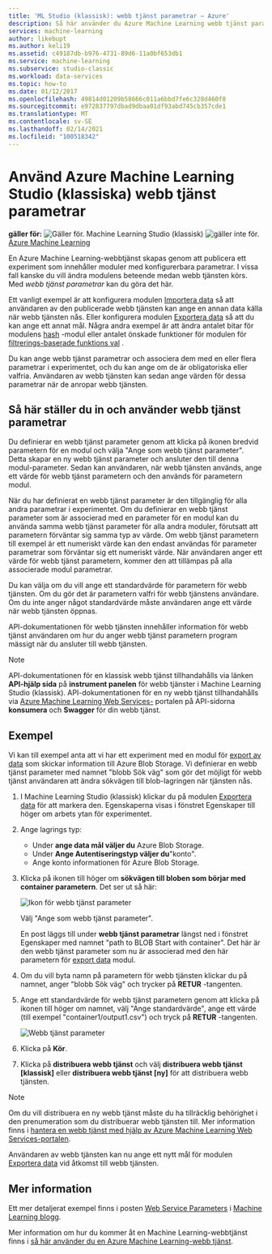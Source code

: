 ```yaml
---
title: 'ML Studio (klassisk): webb tjänst parametrar – Azure'
description: Så här använder du Azure Machine Learning webb tjänst parametrar för att ändra funktions sättet för din modell när webb tjänsten nås.
services: machine-learning
author: likebupt
ms.author: keli19
ms.assetid: c49187db-b976-4731-89d6-11a0bf653db1
ms.service: machine-learning
ms.subservice: studio-classic
ms.workload: data-services
ms.topic: how-to
ms.date: 01/12/2017
ms.openlocfilehash: 49814d01209b58666c011a6bbd7fe6c328d460f8
ms.sourcegitcommit: e972837797dbad9dbaa01df93abd745cb357cde1
ms.translationtype: MT
ms.contentlocale: sv-SE
ms.lasthandoff: 02/14/2021
ms.locfileid: "100518342"
---
```

# <a name="use-azure-machine-learning-studio-classic-web-service-parameters"></a>Använd Azure Machine Learning Studio (klassiska) webb tjänst parametrar

**gäller för:** ![ Gäller för. ](../../../includes/media/aml-applies-to-skus/yes.png) Machine Learning Studio (klassisk) ![ gäller inte för.](../../../includes/media/aml-applies-to-skus/no.png)[ Azure Machine Learning](../overview-what-is-machine-learning-studio.md#ml-studio-classic-vs-azure-machine-learning-studio)  


En Azure Machine Learning-webbtjänst skapas genom att publicera ett experiment som innehåller moduler med konfigurerbara parametrar. I vissa fall kanske du vill ändra modulens beteende medan webb tjänsten körs. Med *webb tjänst parametrar* kan du göra det här. 

Ett vanligt exempel är att konfigurera modulen [Importera data][reader] så att användaren av den publicerade webb tjänsten kan ange en annan data källa när webb tjänsten nås. Eller konfigurera modulen [Exportera data][writer] så att du kan ange ett annat mål. Några andra exempel är att ändra antalet bitar för modulens [hash][feature-hashing] -modul eller antalet önskade funktioner för modulen för [filtrerings-baserade funktions val][filter-based-feature-selection] . 

Du kan ange webb tjänst parametrar och associera dem med en eller flera parametrar i experimentet, och du kan ange om de är obligatoriska eller valfria. Användaren av webb tjänsten kan sedan ange värden för dessa parametrar när de anropar webb tjänsten. 



## <a name="how-to-set-and-use-web-service-parameters"></a>Så här ställer du in och använder webb tjänst parametrar
Du definierar en webb tjänst parameter genom att klicka på ikonen bredvid parametern för en modul och välja "Ange som webb tjänst parameter". Detta skapar en ny webb tjänst parameter och ansluter den till denna modul-parameter. Sedan kan användaren, när webb tjänsten används, ange ett värde för webb tjänst parametern och den används för parametern modul.

När du har definierat en webb tjänst parameter är den tillgänglig för alla andra parametrar i experimentet. Om du definierar en webb tjänst parameter som är associerad med en parameter för en modul kan du använda samma webb tjänst parameter för alla andra moduler, förutsatt att parametern förväntar sig samma typ av värde. Om webb tjänst parametern till exempel är ett numeriskt värde kan den endast användas för parameter parametrar som förväntar sig ett numeriskt värde. När användaren anger ett värde för webb tjänst parametern, kommer den att tillämpas på alla associerade modul parametrar.

Du kan välja om du vill ange ett standardvärde för parametern för webb tjänsten. Om du gör det är parametern valfri för webb tjänstens användare. Om du inte anger något standardvärde måste användaren ange ett värde när webb tjänsten öppnas.

API-dokumentationen för webb tjänsten innehåller information för webb tjänst användaren om hur du anger webb tjänst parametern program mässigt när du ansluter till webb tjänsten.

> [!NOTE]
> API-dokumentationen för en klassisk webb tjänst tillhandahålls via länken **API-hjälp sida** på **instrument panelen** för webb tjänster i Machine Learning Studio (klassisk). API-dokumentationen för en ny webb tjänst tillhandahålls via [Azure Machine Learning Web Services-](https://services.azureml.net/Quickstart) portalen på API-sidorna **konsumera** och **Swagger** för din webb tjänst.
> 
> 

## <a name="example"></a>Exempel
Vi kan till exempel anta att vi har ett experiment med en modul för [export av data][writer] som skickar information till Azure Blob Storage. Vi definierar en webb tjänst parameter med namnet "blobb Sök väg" som gör det möjligt för webb tjänst användaren att ändra sökvägen till blob-lagringen när tjänsten nås.

1. I Machine Learning Studio (klassisk) klickar du på modulen [Exportera data][writer] för att markera den. Egenskaperna visas i fönstret Egenskaper till höger om arbets ytan för experimentet.
2. Ange lagrings typ:
   
   * Under **ange data mål väljer du** Azure Blob Storage.
   * Under **Ange Autentiseringstyp väljer du**"konto".
   * Ange konto informationen för Azure Blob Storage. 

3. Klicka på ikonen till höger om **sökvägen till bloben som börjar med container parametern**. Det ser ut så här:
   
   ![Ikon för webb tjänst parameter](./media/web-service-parameters/icon.png)
   
   Välj "Ange som webb tjänst parameter".
   
   En post läggs till under **webb tjänst parametrar** längst ned i fönstret Egenskaper med namnet "path to BLOB Start with container". Det här är den webb tjänst parameter som nu är associerad med den här parametern för [export data][writer] modul.
4. Om du vill byta namn på parametern för webb tjänsten klickar du på namnet, anger "blobb Sök väg" och trycker på **RETUR** -tangenten. 
5. Ange ett standardvärde för webb tjänst parametern genom att klicka på ikonen till höger om namnet, välj "Ange standardvärde", ange ett värde (till exempel "container1/output1.csv") och tryck på **RETUR** -tangenten.
   
   ![Webb tjänst parameter](./media/web-service-parameters/parameter.png)
6. Klicka på **Kör**. 
7. Klicka på **distribuera webb tjänst** och välj **distribuera webb tjänst [klassisk]** eller **distribuera webb tjänst [ny]** för att distribuera webb tjänsten.

> [!NOTE] 
> Om du vill distribuera en ny webb tjänst måste du ha tillräcklig behörighet i den prenumeration som du distribuerar webb tjänsten till. Mer information finns i [hantera en webb tjänst med hjälp av Azure Machine Learning Web Services-portalen](manage-new-webservice.md). 

Användaren av webb tjänsten kan nu ange ett nytt mål för modulen [Exportera data][writer] vid åtkomst till webb tjänsten.

## <a name="more-information"></a>Mer information
Ett mer detaljerat exempel finns i posten [Web Service Parameters](/archive/blogs/machinelearning/azureml-web-service-parameters) i [Machine Learning blogg](/archive/blogs/machinelearning/azureml-web-service-parameters).

Mer information om hur du kommer åt en Machine Learning-webbtjänst finns i [så här använder du en Azure Machine Learning-webb tjänst](consume-web-services.md).

<!-- Module References -->
[feature-hashing]: /azure/machine-learning/studio-module-reference/feature-hashing
[filter-based-feature-selection]: /previous-versions/azure/dn905854(v=azure.100)
[reader]: /azure/machine-learning/studio-module-reference/import-data
[writer]: /azure/machine-learning/studio-module-reference/export-data